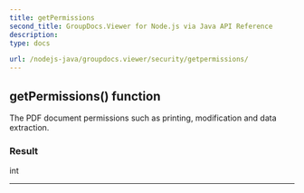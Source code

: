 ```yaml
---
title: getPermissions
second_title: GroupDocs.Viewer for Node.js via Java API Reference
description: 
type: docs

url: /nodejs-java/groupdocs.viewer/security/getpermissions/
---
```


## getPermissions()  function

 The PDF document permissions such as printing, modification and data extraction.
 

### Result
int


---



